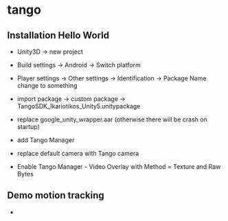 # tango

## Installation Hello World

- Unity3D -> new project

- Build settings -> Android -> Switch platform

- Player settings -> Other settings -> Identification -> Package Name change to something

- import package -> custom package -> TangoSDK_Ikariotikos_Unity5.unitypackage

- replace google_unity_wrapper.aar (otherwise there will be crash on startup)

- add Tango Manager

- replace default camera with Tango camera

- Enable Tango Manager - Video Overlay with Method = Texture and Raw Bytes

## Demo motion tracking

- 

